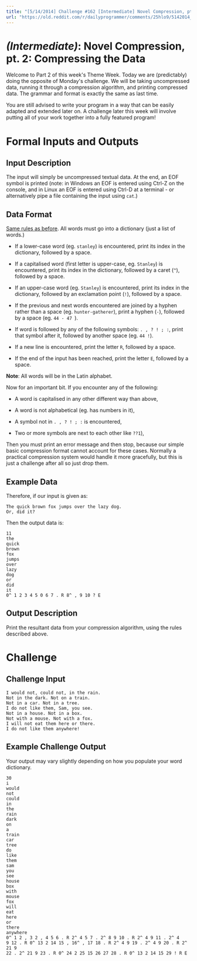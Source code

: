 ```yaml
---
title: "[5/14/2014] Challenge #162 [Intermediate] Novel Compression, pt. 2: Compressing the Data"
url: "https://old.reddit.com/r/dailyprogrammer/comments/25hlo9/5142014_challenge_162_intermediate_novel/"
---
```


# [](#IntermediateIcon) _(Intermediate)_: Novel Compression, pt. 2: Compressing the Data

Welcome to Part 2 of this week's Theme Week. Today we are (predictably) doing the opposite of Monday's challenge. We will be taking uncompressed data, running it through a compression algorithm, and printing compressed data. The grammar and format is exactly the same as last time.

You are still advised to write your program in a way that can be easily adapted and extended later on. A challenge later this week will involve putting all of your work together into a fully featured program!

# Formal Inputs and Outputs

## Input Description

The input will simply be uncompressed textual data. At the end, an EOF symbol is printed (note: in Windows an EOF is entered using Ctrl-Z on the console, and in Linux an EOF is entered using Ctrl-D at a terminal - or alternatively pipe a file containing the input using `cat`.)

## Data Format

[Same rules as before](/r/dailyprogrammer/comments/25clki/5122014_challenge_162_easy_novel_compression_pt_1/). All words must go into a dictionary (just a list of words.)

* If a lower-case word (eg. `stanley`) is encountered, print its index in the dictionary, followed by a space.

* If a capitalised word (first letter is upper-case, eg. `Stanley`) is encountered, print its index in the dictionary, followed by a caret (`^`), followed by a space.

* If an upper-case word (eg. `Stanley`) is encountered, print its index in the dictionary, followed by an exclamation point (`!`), followed by a space.

* If the previous and next words encountered are joined by a hyphen rather than a space (eg. `hunter-gatherer`), print a hyphen (`-`), followed by a space (eg. `44 - 47 `).

* If word is followed by any of the following symbols: `. , ? ! ; :`, print that symbol after it, followed by another space (eg. `44 !`).

* If a new line is encountered, print the letter `R`, followed by a space.

* If the end of the input has been reached, print the letter `E`, followed by a space.

**Note**: All words will be in the Latin alphabet.

Now for an important bit. If you encounter any of the following:

* A word is capitalised in any other different way than above,

* A word is not alphabetical (eg. has numbers in it),

* A symbol not in `. , ? ! ; :` is encountered,

* Two or more symbols are next to each other like `??1`),

Then you must print an error message and then stop, because our simple basic compression format cannot account for these cases. Normally a practical compression system would handle it more gracefully, but this is just a challenge after all so just drop them.

## Example Data

Therefore, if our input is given as:

    The quick brown fox jumps over the lazy dog.
    Or, did it?
    
Then the output data is:

    11
    the
    quick
    brown
    fox
    jumps
    over
    lazy
    dog
    or
    did
    it
    0^ 1 2 3 4 5 0 6 7 . R 8^ , 9 10 ? E
    
## Output Description

Print the resultant data from your compression algorithm, using the rules described above.

# Challenge

## Challenge Input

    I would not, could not, in the rain.
    Not in the dark. Not on a train.
    Not in a car. Not in a tree.
    I do not like them, Sam, you see.
    Not in a house. Not in a box.
    Not with a mouse. Not with a fox.
    I will not eat them here or there.
    I do not like them anywhere!

## Example Challenge Output

Your output may vary slightly depending on how you populate your word dictionary.

    30
    i
    would
    not
    could
    in
    the
    rain
    dark
    on
    a
    train
    car
    tree
    do
    like
    them
    sam
    you
    see
    house
    box
    with
    mouse
    fox
    will
    eat
    here
    or
    there
    anywhere
    0^ 1 2 , 3 2 , 4 5 6 . R 2^ 4 5 7 . 2^ 8 9 10 . R 2^ 4 9 11 . 2^ 4
    9 12 . R 0^ 13 2 14 15 , 16^ , 17 18 . R 2^ 4 9 19 . 2^ 4 9 20 . R 2^ 21 9
    22 . 2^ 21 9 23 . R 0^ 24 2 25 15 26 27 28 . R 0^ 13 2 14 15 29 ! R E